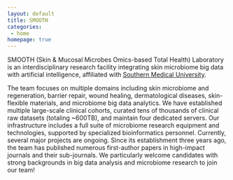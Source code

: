 ```yaml
---
layout: default
title: SMOOTH
categories:
 - home
homepage: true
---
```

SMOOTH (Skin & Mucosal Microbes Omics-based Total Health) Laboratory is an interdisciplinary research facility integrating skin microbiome big data with artificial intelligence, affiliated with [Southern Medical University](https://www.smu.edu.cn/). 

The team focuses on multiple domains including skin microbiome and regeneration, barrier repair, wound healing, dermatological diseases, skin-flexible materials, and microbiome big data analytics. We have established multiple large-scale clinical cohorts, curated tens of thousands of clinical raw datasets (totaling ~600TB), and maintain four dedicated servers. Our infrastructure includes a full suite of microbiome research equipment and technologies, supported by specialized bioinformatics personnel. Currently, several major projects are ongoing. Since its establishment three years ago, the team has published numerous first-author papers in high-impact journals and their sub-journals. We particularly welcome candidates with strong backgrounds in big data analysis and microbiome research to join our team!
